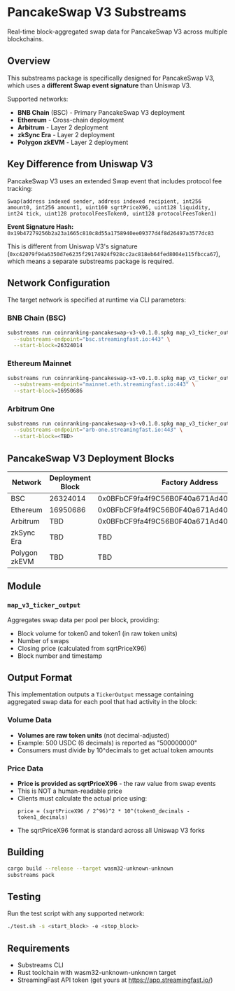 # PancakeSwap V3 Substreams

Real-time block-aggregated swap data for PancakeSwap V3 across multiple blockchains.

## Overview

This substreams package is specifically designed for PancakeSwap V3, which uses a **different Swap event signature** than Uniswap V3.

Supported networks:
- **BNB Chain** (BSC) - Primary PancakeSwap V3 deployment
- **Ethereum** - Cross-chain deployment
- **Arbitrum** - Layer 2 deployment
- **zkSync Era** - Layer 2 deployment
- **Polygon zkEVM** - Layer 2 deployment

## Key Difference from Uniswap V3

PancakeSwap V3 uses an extended Swap event that includes protocol fee tracking:
```
Swap(address indexed sender, address indexed recipient, int256 amount0, int256 amount1, uint160 sqrtPriceX96, uint128 liquidity, int24 tick, uint128 protocolFeesToken0, uint128 protocolFeesToken1)
```

**Event Signature Hash:** `0x19b47279256b2a23a1665c810c8d55a1758940ee09377d4f8d26497a3577dc83`

This is different from Uniswap V3's signature (`0xc42079f94a6350d7e6235f29174924f928cc2ac818eb64fed8004e115fbcca67`), which means a separate substreams package is required.

## Network Configuration

The target network is specified at runtime via CLI parameters:

### BNB Chain (BSC)
```bash
substreams run coinranking-pancakeswap-v3-v0.1.0.spkg map_v3_ticker_output \
  --substreams-endpoint="bsc.streamingfast.io:443" \
  --start-block=26324014
```

### Ethereum Mainnet
```bash
substreams run coinranking-pancakeswap-v3-v0.1.0.spkg map_v3_ticker_output \
  --substreams-endpoint="mainnet.eth.streamingfast.io:443" \
  --start-block=16950686
```

### Arbitrum One
```bash
substreams run coinranking-pancakeswap-v3-v0.1.0.spkg map_v3_ticker_output \
  --substreams-endpoint="arb-one.streamingfast.io:443" \
  --start-block=<TBD>
```

## PancakeSwap V3 Deployment Blocks

| Network | Deployment Block | Factory Address |
|---------|-----------------|-----------------|
| BSC | 26324014 | 0x0BFbCF9fa4f9C56B0F40a671Ad40E0805A091865 |
| Ethereum | 16950686 | 0x0BFbCF9fa4f9C56B0F40a671Ad40E0805A091865 |
| Arbitrum | TBD | 0x0BFbCF9fa4f9C56B0F40a671Ad40E0805A091865 |
| zkSync Era | TBD | TBD |
| Polygon zkEVM | TBD | TBD |

## Module

### `map_v3_ticker_output`
Aggregates swap data per pool per block, providing:
- Block volume for token0 and token1 (in raw token units)
- Number of swaps
- Closing price (calculated from sqrtPriceX96)
- Block number and timestamp

## Output Format

This implementation outputs a `TickerOutput` message containing aggregated swap data for each pool that had activity in the block:

### Volume Data
- **Volumes are raw token units** (not decimal-adjusted)
- Example: 500 USDC (6 decimals) is reported as "500000000"
- Consumers must divide by 10^decimals to get actual token amounts

### Price Data
- **Price is provided as sqrtPriceX96** - the raw value from swap events
- This is NOT a human-readable price
- Clients must calculate the actual price using:
  ```
  price = (sqrtPriceX96 / 2^96)^2 * 10^(token0_decimals - token1_decimals)
  ```
- The sqrtPriceX96 format is standard across all Uniswap V3 forks

## Building

```bash
cargo build --release --target wasm32-unknown-unknown
substreams pack
```

## Testing

Run the test script with any supported network:
```bash
./test.sh -s <start_block> -e <stop_block>
```

## Requirements

- Substreams CLI
- Rust toolchain with wasm32-unknown-unknown target
- StreamingFast API token (get yours at https://app.streamingfast.io/)